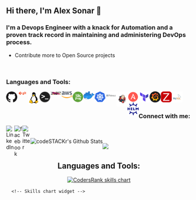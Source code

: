 ## Hi there, I'm Alex Sonar 👋

### I'm a Devops Engineer with a knack for Automation and a proven track record in maintaining and administering DevOps process.
- Contribute more to Open Source projects





<br />

### Languages and Tools:

<img align="left" alt="GitHub" width="30px" src="https://raw.githubusercontent.com/alexsonar/AlexSonar/master/Tools_icons/github.png" />
<img align="left" alt="Git" width="30px" src="https://raw.githubusercontent.com/alexsonar/AlexSonar/master/Tools_icons/git.png" />
<img align="left" alt="Linux" width="30px" src="https://raw.githubusercontent.com/alexsonar/AlexSonar/master/Tools_icons/linux.png" />
<img align="left" alt="Bash" width="30px" src="https://raw.githubusercontent.com/alexsonar/AlexSonar/master/Tools_icons/terminal.png" />
<img align="left" alt="Maven" width="30px" src="https://raw.githubusercontent.com/alexsonar/AlexSonar/master/Tools_icons/maven.jpg" />
<img align="left" alt="AWS" width="30px" src="https://raw.githubusercontent.com/alexsonar/AlexSonar/master/Tools_icons/aws.png" />
<img align="left" alt="JFrog" width="30px" src="https://raw.githubusercontent.com/alexsonar/AlexSonar/master/Tools_icons/jfrog.png" />
<img align="left" alt="Docker" width="30px" src="https://raw.githubusercontent.com/alexsonar/AlexSonar/master/Tools_icons/docker.png" />
<img align="left" alt="Kubernetes" width="30px" src="https://raw.githubusercontent.com/alexsonar/AlexSonar/master/Tools_icons/kubernetes.png" />
<img align="left" alt="Nexus" width="30px" src="https://raw.githubusercontent.com/alexsonar/AlexSonar/master/Tools_icons/nexus.png" />
<img align="left" alt="Jenkins" width="30px" src="https://raw.githubusercontent.com/alexsonar/AlexSonar/master/Tools_icons/jenkins.png" />
<img align="left" alt="Ansible" width="30px" src="https://raw.githubusercontent.com/alexsonar/AlexSonar/master/Tools_icons/Ansible.png" />
<img align="left" alt="Teraform" width="30px" src="https://raw.githubusercontent.com/alexsonar/AlexSonar/master/Tools_icons/teraform.png" />
<img align="left" alt="Grafana" width="30px" src="https://raw.githubusercontent.com/alexsonar/AlexSonar/master/Tools_icons/grafana.png" />
<img align="left" alt="Zabbix" width="30px" src="https://raw.githubusercontent.com/alexsonar/AlexSonar/master/Tools_icons/zabbix.png" />
<img align="left" alt="MySQL" width="30px" src="https://raw.githubusercontent.com/alexsonar/AlexSonar/master/Tools_icons/mysql.png" />
<img align="left" alt="Helm" width="30px" src="https://raw.githubusercontent.com/alexsonar/AlexSonar/master/Tools_icons/helm.png" />

<br />
<br />

### Connect with me:


[<img align="left" alt="LinkedIn" width="22px" src="https://cdn.jsdelivr.net/npm/simple-icons@v3/icons/linkedin.svg" />][linkedin]
[<img align="left" alt="facebook" width="22px" src="https://cdn.jsdelivr.net/npm/simple-icons@3.3.0/icons/facebook.svg" />][facebook]
[<img align="left" alt="Twitter" width="22px" src="https://cdn.jsdelivr.net/npm/simple-icons@v3/icons/twitter.svg" />][twitter]

<br />
<br />



<img align="left" alt="codeSTACKr's Github Stats" src="https://github-readme-stats.vercel.app/api?username=AlexSonar&show_icons=true&hide_border=true" />

[facebook]: https://www.facebook.com/alex.sonars
[twitter]: https://twitter.com/AlexSonars
[linkedin]: https://www.linkedin.com/in/alex-sonar-s/
[zabbixrepo]: https://github.com/AlexSonar/zabbix-server-in-box
<!--
**AlexSonar/AlexSonar** is a ✨ _special_ ✨ repository because its `README.md` (this file) appears on your GitHub profile.

Here are some ideas to get you started:

- 🔭 I’m currently working on ...
- 🌱 I’m currently learning ...
- 👯 I’m looking to collaborate on ...
- 🤔 I’m looking for help with ...
- 💬 Ask me about ...
- 📫 How to reach me: ...
- 😄 Pronouns: ...
- ⚡ Fun fact: ...
-->

<img
  src="https://cr-ss-service.azurewebsites.net/api/ScreenShot?widget=summary&username=alexsonar&badges=2&show-avatar=false&style=--header-bg-color:%23000;--border-radius:10px"
/>

<h2 align="center">Languages and Tools:</h3>
<p align="center">
  <a href="https://profile.codersrank.io/user/alexsonar" target="_blank">
    <img src="https://cr-skills-chart-widget.azurewebsites.net/api/api?username=alexsonar&skills=Other,HTML,Hcl,JavaScript,JSON,SCSS,Less,CSS,Java,Python,Go,Shell,Batchfile&width=820&bg=transparent&branding=false" alt="CodersRank skills chart"/>
  </a>
</p>

      <!-- Skills chart widget -->
      
<codersrank-summary username="alexsonar"></codersrank-summary>

<script src="https://unpkg.com/@codersrank/summary@x.x.x/codersrank-summary.min.js"></script>
<script src="https://unpkg.com/@codersrank/summary/codersrank-summary.min.js"></script>
